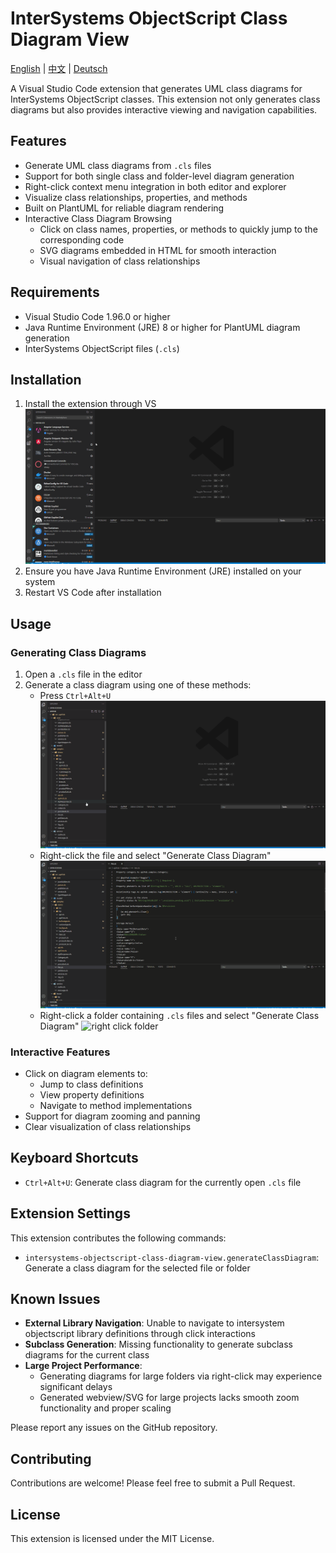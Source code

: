 # InterSystems ObjectScript Class Diagram View

[English](README.md) | [中文](README.zh-CN.md) | [Deutsch](README.de-DE.md)

A Visual Studio Code extension that generates UML class diagrams for InterSystems ObjectScript classes. This extension not only generates class diagrams but also provides interactive viewing and navigation capabilities.

## Features

- Generate UML class diagrams from `.cls` files
- Support for both single class and folder-level diagram generation
- Right-click context menu integration in both editor and explorer
- Visualize class relationships, properties, and methods
- Built on PlantUML for reliable diagram rendering
- Interactive Class Diagram Browsing
  - Click on class names, properties, or methods to quickly jump to the corresponding code
  - SVG diagrams embedded in HTML for smooth interaction
  - Visual navigation of class relationships

## Requirements

- Visual Studio Code 1.96.0 or higher
- Java Runtime Environment (JRE) 8 or higher for PlantUML diagram generation
- InterSystems ObjectScript files (`.cls`)

## Installation
1. Install the extension through VS 
![install plugin](images/install_plugin.gif)
2. Ensure you have Java Runtime Environment (JRE) installed on your system
3. Restart VS Code after installation

## Usage

### Generating Class Diagrams
1. Open a `.cls` file in the editor
2. Generate a class diagram using one of these methods:
   - Press `Ctrl+Alt+U`
   ![press shortcut](images/press_shortcut.gif)
   - Right-click the file and select "Generate Class Diagram"
   ![right click file](images/right_click_file.gif)
   - Right-click a folder containing `.cls` files and select "Generate Class Diagram"
   ![right click folder](images/right_click_folder.gif)
### Interactive Features
- Click on diagram elements to:
  - Jump to class definitions
  - View property definitions
  - Navigate to method implementations
- Support for diagram zooming and panning
- Clear visualization of class relationships

## Keyboard Shortcuts

- `Ctrl+Alt+U`: Generate class diagram for the currently open `.cls` file

## Extension Settings

This extension contributes the following commands:

* `intersystems-objectscript-class-diagram-view.generateClassDiagram`: Generate a class diagram for the selected file or folder

## Known Issues

- **External Library Navigation**: Unable to navigate to intersystem objectscript library definitions through click interactions
- **Subclass Generation**: Missing functionality to generate subclass diagrams for the current class
- **Large Project Performance**: 
  - Generating diagrams for large folders via right-click may experience significant delays
  - Generated webview/SVG for large projects lacks smooth zoom functionality and proper scaling

Please report any issues on the GitHub repository.

## Contributing

Contributions are welcome! Please feel free to submit a Pull Request.

## License

This extension is licensed under the MIT License.
